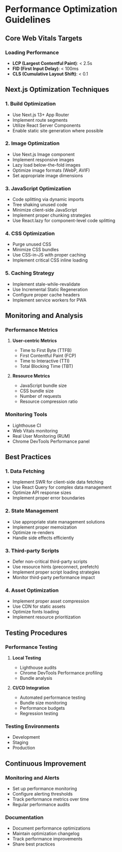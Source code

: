 # Performance Optimization Guidelines

## Core Web Vitals Targets

### Loading Performance
- **LCP (Largest Contentful Paint)**: < 2.5s
- **FID (First Input Delay)**: < 100ms
- **CLS (Cumulative Layout Shift)**: < 0.1

## Next.js Optimization Techniques

### 1. Build Optimization
- Use Next.js 13+ App Router
- Implement route segments
- Utilize React Server Components
- Enable static site generation where possible

### 2. Image Optimization
- Use Next.js Image component
- Implement responsive images
- Lazy load below-the-fold images
- Optimize image formats (WebP, AVIF)
- Set appropriate image dimensions

### 3. JavaScript Optimization
- Code splitting via dynamic imports
- Tree shaking unused code
- Minimize client-side JavaScript
- Implement proper chunking strategies
- Use React.lazy for component-level code splitting

### 4. CSS Optimization
- Purge unused CSS
- Minimize CSS bundles
- Use CSS-in-JS with proper caching
- Implement critical CSS inline loading

### 5. Caching Strategy
- Implement stale-while-revalidate
- Use Incremental Static Regeneration
- Configure proper cache headers
- Implement service workers for PWA

## Monitoring and Analysis

### Performance Metrics
1. **User-centric Metrics**
   - Time to First Byte (TTFB)
   - First Contentful Paint (FCP)
   - Time to Interactive (TTI)
   - Total Blocking Time (TBT)

2. **Resource Metrics**
   - JavaScript bundle size
   - CSS bundle size
   - Number of requests
   - Resource compression ratio

### Monitoring Tools
- Lighthouse CI
- Web Vitals monitoring
- Real User Monitoring (RUM)
- Chrome DevTools Performance panel

## Best Practices

### 1. Data Fetching
- Implement SWR for client-side data fetching
- Use React Query for complex data management
- Optimize API response sizes
- Implement proper error boundaries

### 2. State Management
- Use appropriate state management solutions
- Implement proper memoization
- Optimize re-renders
- Handle side effects efficiently

### 3. Third-party Scripts
- Defer non-critical third-party scripts
- Use resource hints (preconnect, prefetch)
- Implement proper script loading strategies
- Monitor third-party performance impact

### 4. Asset Optimization
- Implement proper asset compression
- Use CDN for static assets
- Optimize fonts loading
- Implement resource prioritization

## Testing Procedures

### Performance Testing
1. **Local Testing**
   - Lighthouse audits
   - Chrome DevTools Performance profiling
   - Bundle analysis

2. **CI/CD Integration**
   - Automated performance testing
   - Bundle size monitoring
   - Performance budgets
   - Regression testing

### Testing Environments
- Development
- Staging
- Production

## Continuous Improvement

### Monitoring and Alerts
- Set up performance monitoring
- Configure alerting thresholds
- Track performance metrics over time
- Regular performance audits

### Documentation
- Document performance optimizations
- Maintain optimization changelog
- Track performance improvements
- Share best practices
